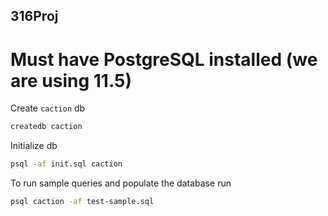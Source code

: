 ## 316Proj

# Must have PostgreSQL installed (we are using 11.5)

Create `caction` db
```bash
createdb caction
```

Initialize db
```bash
psql -af init.sql caction
```

To run sample queries and populate the database run
```bash
psql caction -af test-sample.sql
```

